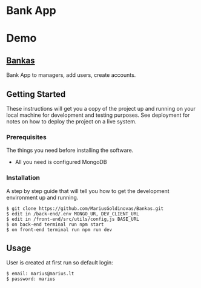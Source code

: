 # Bank App

<h1> Demo </h1>

<h2><a href="https://bankas.tavobankas.lt/">Bankas</a></h2>

Bank App to managers, add users, create accounts.

## Getting Started

These instructions will get you a copy of the project up and running on your local machine for development and testing purposes. See deployment for notes on how to deploy the project on a live system.

### Prerequisites

The things you need before installing the software.

- All you need is configured MongoDB

### Installation

A step by step guide that will tell you how to get the development environment up and running.

```
$ git clone https://github.com/MariusGoldinovas/Bankas.git
$ edit in /back-end/.env MONGO_UR, DEV_CLIENT_URL
$ edit in /front-end/src/utils/config,js BASE_URL
$ on back-end terminal run npm start
$ on front-end terminal run npm run dev
```

## Usage

User is created at first run so default login:

```
$ email: marius@marius.lt
$ password: marius

```
